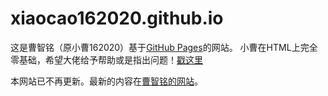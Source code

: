 # xiaocao162020.github.io

这是曹智铭（原小曹162020）基于[GitHub Pages](https://pages.github.com)的网站。
小曹在HTML上完全零基础，希望大佬给予帮助或是指出问题！[戳这里](https://cao-zhiming.github.io/xiaocao162020.github.io/)

本网站已不再更新。最新的内容在[曹智铭的网站](https://blog.caozhiming.tk)。

